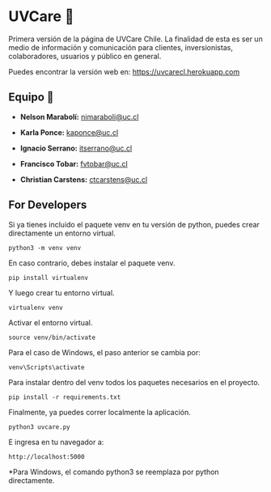 # UVCare :bug:

Primera versión de la página de UVCare Chile. La finalidad de esta es ser un medio de información y comunicación para clientes, inversionistas, colaboradores, usuarios y público en general.

Puedes encontrar la versión web en: https://uvcarecl.herokuapp.com

## Equipo :robot:

* **Nelson Marabolí:** nimaraboli@uc.cl

* **Karla Ponce:** kaponce@uc.cl

* **Ignacio Serrano:** itserrano@uc.cl

* **Francisco Tobar:** fvtobar@uc.cl

* **Christian Carstens:** ctcarstens@uc.cl 

## For Developers

Si ya tienes incluido el paquete venv en tu versión de python, puedes crear directamente un entorno virtual. 

```
python3 -m venv venv
```

En caso contrario, debes instalar el paquete venv.

```
pip install virtualenv
```

Y luego crear tu entorno virtual. 
```
virtualenv venv
```

Activar el entorno virtual.
```
source venv/bin/activate
```

Para el caso de Windows, el paso anterior se cambia por:
```
venv\Scripts\activate
```

Para instalar dentro del venv todos los paquetes necesarios en el proyecto.
```
pip install -r requirements.txt
```

Finalmente, ya puedes correr localmente la aplicación.
```
python3 uvcare.py
```

E ingresa en tu navegador a: 
```
http://localhost:5000
```

*Para Windows, el comando python3 se reemplaza por python directamente.